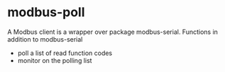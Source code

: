 # modbus-poll
A Modbus client is a wrapper over package modbus-serial. Functions in addition to modbus-serial
- poll a list of read function codes
- monitor on the polling list